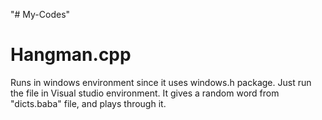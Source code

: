 "# My-Codes" 

Hangman.cpp
===========
  Runs in windows environment since it uses windows.h package.
  Just run the file in Visual studio environment.
  It gives a random word from "dicts.baba" file, and plays through it.
